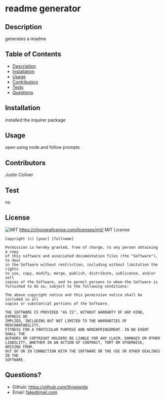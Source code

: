 # readme generator

## Description
generates a readme

## Table of Contents
- [Description](#description)
- [Installation](#installation)
- [Usage](#usage)
- [Contributors](#contributors)
- [Tests](#tests)
- [Questions](#questions)

## Installation
installed the inquirer package

## Usage
open using node and follow prompts

## Contributors
Justin Collver

## Test
no

## License 
![MIT](https://img.shields.io/badge/License-MIT-blue)
https://choosealicense.com/licenses/mit/
MIT License

    Copyright (c) [year] [fullname]
    
    Permission is hereby granted, free of charge, to any person obtaining a copy
    of this software and associated documentation files (the "Software"), to deal
    in the Software without restriction, including without limitation the rights
    to use, copy, modify, merge, publish, distribute, sublicense, and/or sell
    copies of the Software, and to permit persons to whom the Software is
    furnished to do so, subject to the following conditions:
    
    The above copyright notice and this permission notice shall be included in all
    copies or substantial portions of the Software.
    
    THE SOFTWARE IS PROVIDED "AS IS", WITHOUT WARRANTY OF ANY KIND, EXPRESS OR
    IMPLIED, INCLUDING BUT NOT LIMITED TO THE WARRANTIES OF MERCHANTABILITY,
    FITNESS FOR A PARTICULAR PURPOSE AND NONINFRINGEMENT. IN NO EVENT SHALL THE
    AUTHORS OR COPYRIGHT HOLDERS BE LIABLE FOR ANY CLAIM, DAMAGES OR OTHER
    LIABILITY, WHETHER IN AN ACTION OF CONTRACT, TORT OR OTHERWISE, ARISING FROM,
    OUT OF OR IN CONNECTION WITH THE SOFTWARE OR THE USE OR OTHER DEALINGS IN THE
    SOFTWARE.

## Questions?
- Github: https://github.com/threewide
- Email: fake@mail.com
